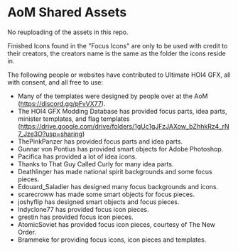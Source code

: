 # AoM Shared Assets

No reuploading of the assets in this repo.

Finished Icons found in the "Focus Icons" are only to be used with credit to their creators, the creators name is the same as the folder the icons reside in.

The following people or websites have contributed to Ultimate HOI4 GFX, all with consent, and all free to use:
* Many of the templates were designed by people over at the AoM (https://discord.gg/pFvVX77).
* The HOI4 GFX Modding Database has provided focus parts, idea parts, minister templates, and flag templates (https://drive.google.com/drive/folders/1gUc1gJFzJAXow_bZhhkRz4_rN7_Jze3O?usp=sharing)
* ThePinkPanzer has provided focus parts and idea parts.
* Gunnar von Pontius has provided smart objects for Adobe Photoshop.
* Pacifica has provided a lot of idea icons. 
* Thanks to That Guy Called Curly for many idea parts.
* Deathlinger has made national spirit backgrounds and some focus pieces.
* Edouard_Saladier has designed many focus backgrounds and icons.
* scarecroww has made some smart objects for focus pieces.
* joshyflip has designed smart objects and focus pieces.
* Indyclone77 has provided focus icon pieces.
* grestin has provided focus icon pieces.
* AtomicSoviet has provided focus icon pieces, courtesy of The New Order.
* Brammeke for providing focus icons, icon pieces and templates.